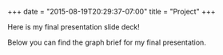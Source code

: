 +++
date = "2015-08-19T20:29:37-07:00"
title = "Project"
+++

Here is my final presentation slide deck!

Below you can find the graph brief for my final presentation.
